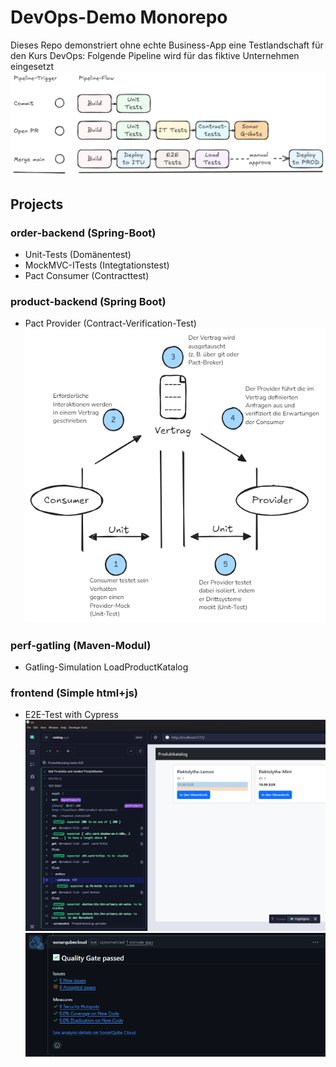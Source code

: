 # DevOps-Demo Monorepo

Dieses Repo demonstriert ohne echte Business-App eine Testlandschaft für den Kurs DevOps:
Folgende Pipeline wird für das fiktive Unternehmen eingesetzt
![Pipelines](.github/pipeline_vis.png "Pipelines")

## Projects
### **order-backend** (Spring-Boot)
  - Unit-Tests (Domänentest)
  - MockMVC-ITests (Integtationstest)
  - Pact Consumer (Contracttest)
### **product-backend** (Spring Boot)
  - Pact Provider (Contract-Verification-Test)
![Pipelines](.github/cdct_vis_deutsch.png "CDCT")
### **perf-gatling** (Maven-Modul)
  - Gatling-Simulation LoadProductKatalog
### **frontend** (Simple html+js)
  - E2E-Test with Cypress \
![Cypress UI](frontend/src/cypress/screenshots/cypress_open.png)
![Sonar PullRequest](.github/sonar_decorator.png)
